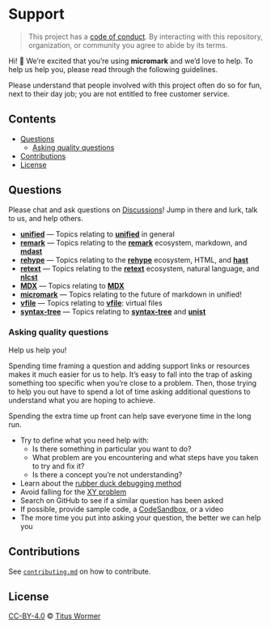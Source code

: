 # Support

> This project has a [code of conduct][coc].
> By interacting with this repository, organization, or community you agree to
> abide by its terms.

Hi!
👋
We’re excited that you’re using **micromark** and we’d love to help.
To help us help you, please read through the following guidelines.

Please understand that people involved with this project often do so for fun,
next to their day job; you are not entitled to free customer service.

## Contents

* [Questions](#questions)
  * [Asking quality questions](#asking-quality-questions)
* [Contributions](#contributions)
* [License](#license)

## Questions

Please chat and ask questions on [Discussions][chat]!
Jump in there and lurk, talk to us, and help others.

* [**unified**](https://github.com/unifiedjs/unified/discussions)
  — Topics relating to [**unified**][unified] in general
* [**remark**](https://github.com/remarkjs/remark/discussions)
  — Topics relating to the [**remark**][remark] ecosystem, markdown,
  and [**mdast**][mdast]
* [**rehype**](https://github.com/rehypejs/rehype/discussions)
  — Topics relating to the [**rehype**][rehype] ecosystem, HTML,
  and [**hast**][hast]
* [**retext**](https://github.com/retextjs/retext/discussions)
  — Topics relating to the [**retext**][retext] ecosystem, natural language,
  and [**nlcst**][nlcst]
* [**MDX**](https://github.com/mdx-js/mdx/discussions)
  — Topics relating to [**MDX**][mdx]
* [**micromark**](https://github.com/micromark/micromark/discussions)
  — Topics relating to the future of markdown in unified!
* [**vfile**](https://github.com/vfile/vfile/discussions)
  — Topics relating to [**vfile**][vfile]: virtual files
* [**syntax-tree**](https://github.com/syntax-tree/unist/discussions)
  — Topics relating to [**syntax-tree**][syntax-tree] and [**unist**][unist]

### Asking quality questions

Help us help you!

Spending time framing a question and adding support links or resources makes it
much easier for us to help.
It’s easy to fall into the trap of asking something too specific when you’re
close to a problem.
Then, those trying to help you out have to spend a lot of time asking additional
questions to understand what you are hoping to achieve.

Spending the extra time up front can help save everyone time in the long run.

* Try to define what you need help with:
  * Is there something in particular you want to do?
  * What problem are you encountering and what steps have you taken to try
    and fix it?
  * Is there a concept you’re not understanding?
* Learn about the [rubber duck debugging method][rubberduck]
* Avoid falling for the [XY problem][xy]
* Search on GitHub to see if a similar question has been asked
* If possible, provide sample code, a [CodeSandbox][], or a video
* The more time you put into asking your question, the better we can help you

## Contributions

See [`contributing.md`][contributing] on how to contribute.

## License

[CC-BY-4.0][license] © [Titus Wormer][author]

<!-- Definitions -->

[license]: https://creativecommons.org/licenses/by/4.0/

[author]: http://wooorm.com

[coc]: https://github.com/micromark/.github/blob/main/code-of-conduct.md

[vfile]: https://github.com/vfile

[syntax-tree]: https://github.com/syntax-tree

[unist]: https://github.com/syntax-tree/unist

[mdast]: https://github.com/syntax-tree/mdast

[nlcst]: https://github.com/syntax-tree/nlcst

[hast]: https://github.com/syntax-tree/hast

[unified]: https://github.com/unifiedjs/unified

[remark]: https://github.com/remarkjs/remark

[retext]: https://github.com/retextjs/retext

[rehype]: https://github.com/rehypejs/rehype

[mdx]: https://github.com/mdx-js/mdx

[rubberduck]: https://rubberduckdebugging.com

[xy]: https://meta.stackexchange.com/questions/66377/what-is-the-xy-problem/66378#66378

[codesandbox]: https://codesandbox.io

[chat]: https://github.com/micromark/micromark/discussions

[contributing]: contributing.md
